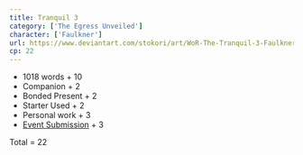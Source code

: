 ```yaml
---
title: Tranquil 3
category: ['The Egress Unveiled']
character: ['Faulkner']
url: https://www.deviantart.com/stokori/art/WoR-The-Tranquil-3-Faulkner-1126555889
cp: 22
---
```


- 1018 words + 10
- Companion + 2
- Bonded Present + 2
- Starter Used + 2
- Personal work + 3
- [Event Submission](https://wor-keeper.com/submissions/view/25166) + 3

Total = 22